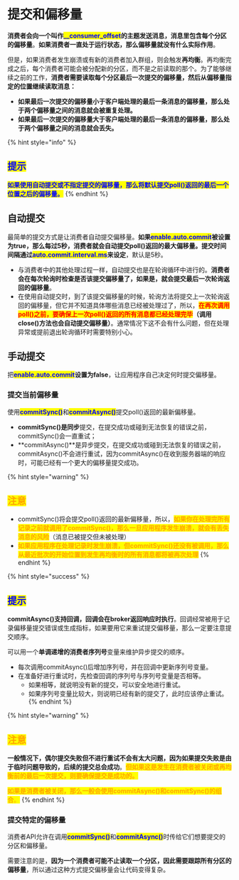 # 提交和偏移量

**消费者会向一个叫作**<mark style="color:blue;">**\_\_consumer\_offset**</mark>**的主题发送消息，消息里包含每个分区的偏移量**。**如果消费者一直处于运行状态，那么偏移量就没有什么实际作用**。

但是，如果消费者发生崩溃或有新的消费者加入群组，则会触发**再均衡**。再均衡完成之后，每个消费者可能会被分配新的分区，而不是之前读取的那个。为了能够继续之前的工作，**消费者需要读取每个分区最后一次提交的偏移量，然后从偏移量指定的位置继续读取消息：**

* **如果最后一次提交的偏移量小于客户端处理的最后一条消息的偏移量，那么处于两个偏移量之间的消息就会被重复处理。**
* **如果最后一次提交的偏移量大于客户端处理的最后一条消息的偏移量，那么处于两个偏移量之间的消息就会丢失。**

{% hint style="info" %}
## <mark style="color:blue;">提示</mark>

<mark style="color:blue;">**如果使用自动提交或不指定提交的偏移量，那么将默认提交poll()返回的最后一个位置之后的偏移量。**</mark>
{% endhint %}

## **自动提交**

最简单的提交方式是让消费者自动提交偏移量。**如果**<mark style="color:blue;">**enable.auto.commit**</mark>**被设置为true，那么每过5秒，消费者就会自动提交poll()返回的最大偏移量。提交时间间隔通过**<mark style="color:blue;">**auto.commit.interval.ms**</mark>**来设定**，默认是5秒。

* 与消费者中的其他处理过程一样，自动提交也是在轮询循环中进行的。**消费者会在每次轮询时检查是否该提交偏移量了，如果是，就会提交最后一次轮询返回的偏移量**。
* 在使用自动提交时，到了该提交偏移量的时候，轮询方法将提交上一次轮询返回的偏移量，但它并不知道具体哪些消息已经被处理过了，所以，<mark style="color:red;">**在再次调用poll()之前，要确保上一次poll()返回的所有消息都已经处理完毕**</mark>**（调用close()方法也会自动提交偏移量）**。通常情况下这不会有什么问题，但在处理异常或提前退出轮询循环时需要特别小心。

## **手动提交**

把<mark style="color:blue;">**enable.auto.commit**</mark>**设置为false**，让应用程序自己决定何时提交偏移量。

### **提交当前偏移量**

使用<mark style="color:blue;">**commitSync()**</mark>和<mark style="color:blue;">**commitAsync()**</mark>提交poll()返回的最新偏移量。

* **commitSync()**是**同步**提交，在提交成功或碰到无法恢复的错误之前，commitSync()会一直重试；
* **commitAsync()**是异步提交，在提交成功或碰到无法恢复的错误之前，commitAsync()不会进行重试，因为commitAsync()在收到服务器端的响应时，可能已经有一个更大的偏移量提交成功。

{% hint style="warning" %}
## <mark style="color:orange;">注意</mark>

* commitSync()将会提交poll()返回的最新偏移量，所以，<mark style="color:orange;">**如果你在处理完所有记录之前就调用了commitSync()，那么一旦应用程序发生崩溃，就会有丢失消息的风险**</mark>（消息已被提交但未被处理）
* <mark style="color:orange;">**如果应用程序在处理记录时发生崩溃，但commitSync()还没有被调用，那么从最近批次的开始位置到发生再均衡时的所有消息都将被再次处理**</mark>
{% endhint %}

{% hint style="success" %}
## <mark style="color:blue;">**提示**</mark>

**commitAsync()支持回调，回调会在broker返回响应时执行**。回调经常被用于记录偏移量提交错误或生成指标，如果要用它来重试提交偏移量，那么一定要注意提交顺序。

可以用一个**单调递增的消费者序列号**变量来维护异步提交的顺序。

* 每次调用commitAsync()后增加序列号，并在回调中更新序列号变量。
* 在准备好进行重试时，先检查回调的序列号与序列号变量是否相等。
  * 如果相等，就说明没有新的提交，可以安全地进行重试。
  * 如果序列号变量比较大，则说明已经有新的提交了，此时应该停止重试。
{% endhint %}

{% hint style="warning" %}
## <mark style="color:orange;">注意</mark>

**一般情况下，偶尔提交失败但不进行重试不会有太大问题，因为如果提交失败是由于临时问题导致的，后续的提交总会成功**。<mark style="color:orange;">**但如果这是发生在消费者被关闭或再均衡前的最后一次提交，则要确保提交是成功的。**</mark>

<mark style="color:orange;">**如果是消费者被关闭，那么一般会使用commitAsync()和commitSync()的组合**</mark><mark style="color:orange;">。</mark>
{% endhint %}

### **提交特定的偏移量**

消费者API允许在调用<mark style="color:blue;">**commitSync()**</mark>和<mark style="color:blue;">**commitAsync()**</mark>时传给它们想要提交的分区和偏移量。

需要注意的是，**因为一个消费者可能不止读取一个分区，因此需要跟踪所有分区的偏移量**，所以通过这种方式提交偏移量会让代码变得复杂。
